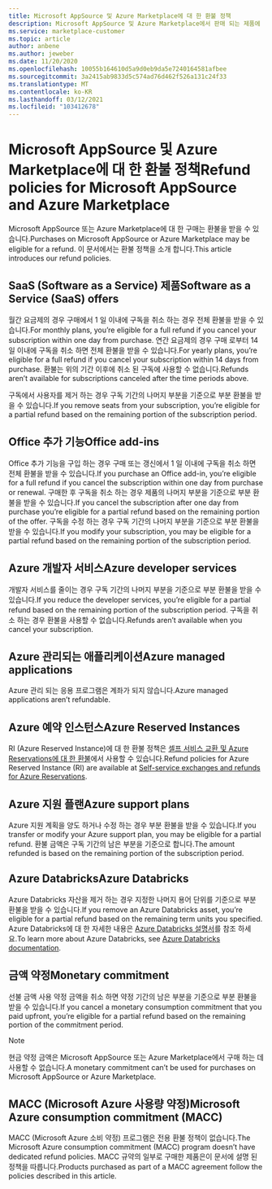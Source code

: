 ```yaml
---
title: Microsoft AppSource 및 Azure Marketplace에 대 한 환불 정책
description: Microsoft AppSource 및 Azure Marketplace에서 판매 되는 제품에 대 한 환불 정책에 대해 알아봅니다.
ms.service: marketplace-customer
ms.topic: article
author: anbene
ms.author: jeweber
ms.date: 11/20/2020
ms.openlocfilehash: 10055b164610d5a9d0eb9da5e7240164581afbee
ms.sourcegitcommit: 3a2415ab9833d5c574ad76d462f526a131c24f33
ms.translationtype: MT
ms.contentlocale: ko-KR
ms.lasthandoff: 03/12/2021
ms.locfileid: "103412678"
---
```

# <a name="refund-policies-for-microsoft-appsource-and-azure-marketplace"></a><span data-ttu-id="b4ff9-103">Microsoft AppSource 및 Azure Marketplace에 대 한 환불 정책</span><span class="sxs-lookup"><span data-stu-id="b4ff9-103">Refund policies for Microsoft AppSource and Azure Marketplace</span></span>

<span data-ttu-id="b4ff9-104">Microsoft AppSource 또는 Azure Marketplace에 대 한 구매는 환불을 받을 수 있습니다.</span><span class="sxs-lookup"><span data-stu-id="b4ff9-104">Purchases on Microsoft AppSource or Azure Marketplace may be eligible for a refund.</span></span> <span data-ttu-id="b4ff9-105">이 문서에서는 환불 정책을 소개 합니다.</span><span class="sxs-lookup"><span data-stu-id="b4ff9-105">This article introduces our refund policies.</span></span>

## <a name="software-as-a-service-saas-offers"></a><span data-ttu-id="b4ff9-106">SaaS (Software as a Service) 제품</span><span class="sxs-lookup"><span data-stu-id="b4ff9-106">Software as a Service (SaaS) offers</span></span>

<span data-ttu-id="b4ff9-107">월간 요금제의 경우 구매에서 1 일 이내에 구독을 취소 하는 경우 전체 환불을 받을 수 있습니다.</span><span class="sxs-lookup"><span data-stu-id="b4ff9-107">For monthly plans, you’re eligible for a full refund if you cancel your subscription within one day from purchase.</span></span> <span data-ttu-id="b4ff9-108">연간 요금제의 경우 구매 로부터 14 일 이내에 구독을 취소 하면 전체 환불을 받을 수 있습니다.</span><span class="sxs-lookup"><span data-stu-id="b4ff9-108">For yearly plans, you’re eligible for a full refund if you cancel your subscription within 14 days from purchase.</span></span> <span data-ttu-id="b4ff9-109">환불는 위의 기간 이후에 취소 된 구독에 사용할 수 없습니다.</span><span class="sxs-lookup"><span data-stu-id="b4ff9-109">Refunds aren’t available for subscriptions canceled after the time periods above.</span></span>

<span data-ttu-id="b4ff9-110">구독에서 사용자를 제거 하는 경우 구독 기간의 나머지 부분을 기준으로 부분 환불을 받을 수 있습니다.</span><span class="sxs-lookup"><span data-stu-id="b4ff9-110">If you remove seats from your subscription, you’re eligible for a partial refund based on the remaining portion of the subscription period.</span></span>

## <a name="office-add-ins"></a><span data-ttu-id="b4ff9-111">Office 추가 기능</span><span class="sxs-lookup"><span data-stu-id="b4ff9-111">Office add-ins</span></span>

<span data-ttu-id="b4ff9-112">Office 추가 기능을 구입 하는 경우 구매 또는 갱신에서 1 일 이내에 구독을 취소 하면 전체 환불을 받을 수 있습니다.</span><span class="sxs-lookup"><span data-stu-id="b4ff9-112">If you purchase an Office add-in, you’re eligible for a full refund if you cancel the subscription within one day from purchase or renewal.</span></span>  <span data-ttu-id="b4ff9-113">구매한 후 구독을 취소 하는 경우 제품의 나머지 부분을 기준으로 부분 환불을 받을 수 있습니다.</span><span class="sxs-lookup"><span data-stu-id="b4ff9-113">If you cancel the subscription after one day from purchase you’re eligible for a partial refund based on the remaining portion of the offer.</span></span>  <span data-ttu-id="b4ff9-114">구독을 수정 하는 경우 구독 기간의 나머지 부분을 기준으로 부분 환불을 받을 수 있습니다.</span><span class="sxs-lookup"><span data-stu-id="b4ff9-114">If you modify your subscription, you may be eligible for a partial refund based on the remaining portion of the subscription period.</span></span>

## <a name="azure-developer-services"></a><span data-ttu-id="b4ff9-115">Azure 개발자 서비스</span><span class="sxs-lookup"><span data-stu-id="b4ff9-115">Azure developer services</span></span>

<span data-ttu-id="b4ff9-116">개발자 서비스를 줄이는 경우 구독 기간의 나머지 부분을 기준으로 부분 환불을 받을 수 있습니다.</span><span class="sxs-lookup"><span data-stu-id="b4ff9-116">If you reduce the developer services, you’re eligible for a partial refund based on the remaining portion of the subscription period.</span></span> <span data-ttu-id="b4ff9-117">구독을 취소 하는 경우 환불을 사용할 수 없습니다.</span><span class="sxs-lookup"><span data-stu-id="b4ff9-117">Refunds aren’t available when you cancel your subscription.</span></span>

## <a name="azure-managed-applications"></a><span data-ttu-id="b4ff9-118">Azure 관리되는 애플리케이션</span><span class="sxs-lookup"><span data-stu-id="b4ff9-118">Azure managed applications</span></span>

<span data-ttu-id="b4ff9-119">Azure 관리 되는 응용 프로그램은 계좌가 되지 않습니다.</span><span class="sxs-lookup"><span data-stu-id="b4ff9-119">Azure managed applications aren’t refundable.</span></span>

## <a name="azure-reserved-instances"></a><span data-ttu-id="b4ff9-120">Azure 예약 인스턴스</span><span class="sxs-lookup"><span data-stu-id="b4ff9-120">Azure Reserved Instances</span></span>

<span data-ttu-id="b4ff9-121">RI (Azure Reserved Instance)에 대 한 환불 정책은 [셀프 서비스 교환 및 Azure Reservations에 대 한 환불](/azure/cost-management-billing/reservations/exchange-and-refund-azure-reservations)에서 사용할 수 있습니다.</span><span class="sxs-lookup"><span data-stu-id="b4ff9-121">Refund policies for Azure Reserved Instance (RI) are available at [Self-service exchanges and refunds for Azure Reservations](/azure/cost-management-billing/reservations/exchange-and-refund-azure-reservations).</span></span>

## <a name="azure-support-plans"></a><span data-ttu-id="b4ff9-122">Azure 지원 플랜</span><span class="sxs-lookup"><span data-stu-id="b4ff9-122">Azure support plans</span></span>

<span data-ttu-id="b4ff9-123">Azure 지원 계획을 양도 하거나 수정 하는 경우 부분 환불을 받을 수 있습니다.</span><span class="sxs-lookup"><span data-stu-id="b4ff9-123">If you transfer or modify your Azure support plan, you may be eligible for a partial refund.</span></span> <span data-ttu-id="b4ff9-124">환불 금액은 구독 기간의 남은 부분을 기준으로 합니다.</span><span class="sxs-lookup"><span data-stu-id="b4ff9-124">The amount refunded is based on the remaining portion of the subscription period.</span></span>

## <a name="azure-databricks"></a><span data-ttu-id="b4ff9-125">Azure Databricks</span><span class="sxs-lookup"><span data-stu-id="b4ff9-125">Azure Databricks</span></span>

<span data-ttu-id="b4ff9-126">Azure Databricks 자산을 제거 하는 경우 지정한 나머지 용어 단위를 기준으로 부분 환불을 받을 수 있습니다.</span><span class="sxs-lookup"><span data-stu-id="b4ff9-126">If you remove an Azure Databricks asset, you’re eligible for a partial refund based on the remaining term units you specified.</span></span> <span data-ttu-id="b4ff9-127">Azure Databricks에 대 한 자세한 내용은 [Azure Databricks 설명서](/azure/databricks)를 참조 하세요.</span><span class="sxs-lookup"><span data-stu-id="b4ff9-127">To learn more about Azure Databricks, see [Azure Databricks documentation](/azure/databricks).</span></span>

## <a name="monetary-commitment"></a><span data-ttu-id="b4ff9-128">금액 약정</span><span class="sxs-lookup"><span data-stu-id="b4ff9-128">Monetary commitment</span></span>

<span data-ttu-id="b4ff9-129">선불 금액 사용 약정 금액을 취소 하면 약정 기간의 남은 부분을 기준으로 부분 환불을 받을 수 있습니다.</span><span class="sxs-lookup"><span data-stu-id="b4ff9-129">If you cancel a monetary consumption commitment that you paid upfront, you’re eligible for a partial refund based on the remaining portion of the commitment period.</span></span>

> [!NOTE]
> <span data-ttu-id="b4ff9-130">현금 약정 금액은 Microsoft AppSource 또는 Azure Marketplace에서 구매 하는 데 사용할 수 없습니다.</span><span class="sxs-lookup"><span data-stu-id="b4ff9-130">A monetary commitment can’t be used for purchases on Microsoft AppSource or Azure Marketplace.</span></span>

## <a name="microsoft-azure-consumption-commitment-macc"></a><span data-ttu-id="b4ff9-131">MACC (Microsoft Azure 사용량 약정)</span><span class="sxs-lookup"><span data-stu-id="b4ff9-131">Microsoft Azure consumption commitment (MACC)</span></span>

<span data-ttu-id="b4ff9-132">MACC (Microsoft Azure 소비 약정) 프로그램은 전용 환불 정책이 없습니다.</span><span class="sxs-lookup"><span data-stu-id="b4ff9-132">The Microsoft Azure consumption commitment (MACC) program doesn’t have dedicated refund policies.</span></span> <span data-ttu-id="b4ff9-133">MACC 규약의 일부로 구매한 제품은이 문서에 설명 된 정책을 따릅니다.</span><span class="sxs-lookup"><span data-stu-id="b4ff9-133">Products purchased as part of a MACC agreement follow the policies described in this article.</span></span>
